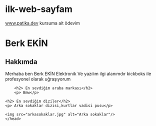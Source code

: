 # ilk-web-sayfam
www.patika.dev kursuma ait ödevim
<html>
    <head>
        <h1> Berk EKİN </h1>
        <h2>Hakkımda</h2>
        <p> Merhaba ben Berk EKİN Elektronik Ve yazılım ilgi alanımdır kickboks ile profesyonel olarak uğraşıyorum
        </p>
        
        <h2> En sevdiğim araba markası</h2>
        <p> Bmw</p> 

    <h2> En sevdiğim diziler</h2>
    <p> Arka sokaklar dizisi,kurtlar vadisi pusu</p> 
<!-- resim kodu  -->
    <img src="arkasokaklar.jpg" alt="Arka sokaklar"/>
    </head>
</html>


